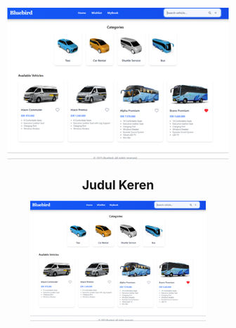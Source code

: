 ![alt text](https://github.com/mraansyah/Bluebird-Frontend_Task/blob/main/public/HomePage.png?raw=true)
<div align="center">
  <h1>Judul Keren</h1>
  <img src="https://github.com/mraansyah/Bluebird-Frontend_Task/blob/main/public/HomePage.png" width="400"/>
</div>
